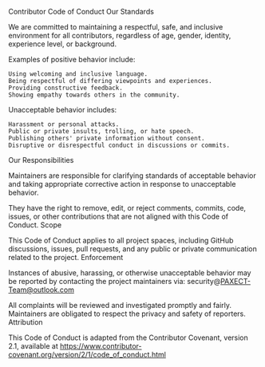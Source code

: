 Contributor Code of Conduct
Our Standards

We are committed to maintaining a respectful, safe, and inclusive environment for all contributors, regardless of age, gender, identity, experience level, or background.

Examples of positive behavior include:

    Using welcoming and inclusive language.
    Being respectful of differing viewpoints and experiences.
    Providing constructive feedback.
    Showing empathy towards others in the community.

Unacceptable behavior includes:

    Harassment or personal attacks.
    Public or private insults, trolling, or hate speech.
    Publishing others' private information without consent.
    Disruptive or disrespectful conduct in discussions or commits.

Our Responsibilities

Maintainers are responsible for clarifying standards of acceptable behavior and taking appropriate corrective action in response to unacceptable behavior.

They have the right to remove, edit, or reject comments, commits, code, issues, or other contributions that are not aligned with this Code of Conduct.
Scope

This Code of Conduct applies to all project spaces, including GitHub discussions, issues, pull requests, and any public or private communication related to the project.
Enforcement

Instances of abusive, harassing, or otherwise unacceptable behavior may be reported by contacting the project maintainers via: security@PAXECT-Team@outlook.com

All complaints will be reviewed and investigated promptly and fairly.
Maintainers are obligated to respect the privacy and safety of reporters.
Attribution

This Code of Conduct is adapted from the Contributor Covenant, version 2.1, available at
https://www.contributor-covenant.org/version/2/1/code_of_conduct.html
